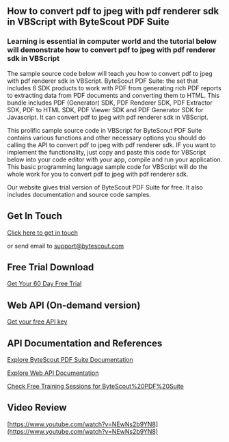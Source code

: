 ## How to convert pdf to jpeg with pdf renderer sdk in VBScript with ByteScout PDF Suite

### Learning is essential in computer world and the tutorial below will demonstrate how to convert pdf to jpeg with pdf renderer sdk in VBScript

The sample source code below will teach you how to convert pdf to jpeg with pdf renderer sdk in VBScript. ByteScout PDF Suite: the set that includes 6 SDK products to work with PDF from generating rich PDF reports to extracting data from PDF documents and converting them to HTML. This bundle includes PDF (Generator) SDK, PDF Renderer SDK, PDF Extractor SDK, PDF to HTML SDK, PDF Viewer SDK and PDF Generator SDK for Javascript. It can convert pdf to jpeg with pdf renderer sdk in VBScript.

This prolific sample source code in VBScript for ByteScout PDF Suite contains various functions and other necessary options you should do calling the API to convert pdf to jpeg with pdf renderer sdk. IF you want to implement the functionality, just copy and paste this code for VBScript below into your code editor with your app, compile and run your application. This basic programming language sample code for VBScript will do the whole work for you to convert pdf to jpeg with pdf renderer sdk.

Our website gives trial version of ByteScout PDF Suite for free. It also includes documentation and source code samples.

## Get In Touch

[Click here to get in touch](https://bytescout.zendesk.com/hc/en-us/requests/new?subject=ByteScout%20PDF%20Suite%20Question)

or send email to [support@bytescout.com](mailto:support@bytescout.com?subject=ByteScout%20PDF%20Suite%20Question) 

## Free Trial Download

[Get Your 60 Day Free Trial](https://bytescout.com/download/web-installer?utm_source=github-readme)

## Web API (On-demand version)

[Get your free API key](https://pdf.co/documentation/api?utm_source=github-readme)

## API Documentation and References

[Explore ByteScout PDF Suite Documentation](https://bytescout.com/documentation/index.html?utm_source=github-readme)

[Explore Web API Documentation](https://pdf.co/documentation/api?utm_source=github-readme)

[Check Free Training Sessions for ByteScout%20PDF%20Suite](https://academy.bytescout.com/)

## Video Review

[https://www.youtube.com/watch?v=NEwNs2b9YN8](https://www.youtube.com/watch?v=NEwNs2b9YN8)
